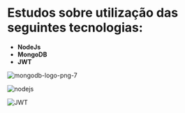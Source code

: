 # Estudos sobre utilização das seguintes tecnologias:
*   **NodeJs**
*   **MongoDB**
*   **JWT**

![mongodb-logo-png-7](https://user-images.githubusercontent.com/39570139/83956538-a1d44e80-a835-11ea-8566-36e481a34c07.png)

![nodejs](https://user-images.githubusercontent.com/39570139/83956539-a26ce500-a835-11ea-8c6d-be275e35c55f.jpg)

![JWT](https://user-images.githubusercontent.com/39570139/83956540-a26ce500-a835-11ea-8cf1-d0c4aa99fd45.jpg)
